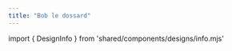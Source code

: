 ```yaml
---
title: "Bob le dossard"
---
```


import { DesignInfo } from 'shared/components/designs/info.mjs'

<DesignInfo design='bob' docs />

